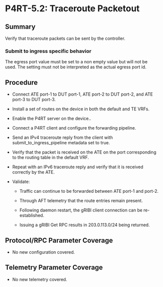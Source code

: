 # P4RT-5.2: Traceroute Packetout

## Summary

Verify that traceroute packets can be sent by the controller.

### Submit to ingress specific behavior

The egress port value must be set to a non empty value but will not be used. The
setting must not be interpreted as the actual egress port id.

## Procedure

*   Connect ATE port-1 to DUT port-1, ATE port-2 to DUT port-2, and ATE port-3 to
    DUT port-3.

*   Install a set of routes on the device in both the default and TE VRFs.

*   Enable the P4RT server on the device..

*   Connect a P4RT client and configure the forwarding pipeline.

*   Send an IPv4 traceroute reply from the client with submit_to_ingress_pipeline metadata  set to true.

*   Verify that the packet is received on the ATE on the port corresponding to the routing table in the default VRF.

*   Repeat with an IPv6 traceroute reply and verify that it is received correctly by the ATE.


*   Validate:

    *   Traffic can continue to be forwarded between ATE port-1 and port-2.

    *   Through AFT telemetry that the route entries remain present.

    *   Following daemon restart, the gRIBI client connection can be re-established.

    *   Issuing a gRIBI Get RPC results in 203.0.113.0/24 being returned.


## Protocol/RPC Parameter Coverage

*  No new configuration covered.


## Telemetry Parameter Coverage

*  No new telemetry covered.
